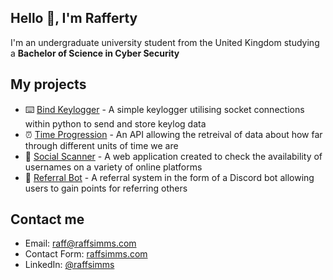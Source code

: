## Hello 👋, I'm **Rafferty**

I'm an undergraduate university student from the United Kingdom studying a **Bachelor of Science in Cyber Security**

## **My projects**

- ⌨️ [Bind Keylogger](https://github.com/fwiko/bind-keylogger/) - A simple keylogger utilising socket connections within python to send and store keylog data
- ⏰ [Time Progression](https://github.com/fwiko/time-progression) - An API allowing the retreival of data about how far through different units of time we are
- 📡 [Social Scanner](https://checker.raffsimms.com/) - A web application created to check the availability of usernames on a variety of online platforms
- 📔 [Referral Bot](https://github.com/fwiko/referral-bot) - A referral system in the form of a Discord bot allowing users to gain points for referring others

## **Contact me**

- Email: [raff@raffsimms.com](mailto:raff@raffsimms.com)
- Contact Form: [raffsimms.com](https://raffsimms.com/contact)
- LinkedIn: [@raffsimms](https://www.linkedin.com/in/raffsimms/)
